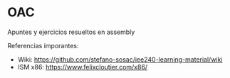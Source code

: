# OAC
Apuntes y ejercicios resueltos en assembly

Referencias imporantes: 
- Wiki: https://github.com/stefano-sosac/iee240-learning-material/wiki
- ISM x86: https://www.felixcloutier.com/x86/
